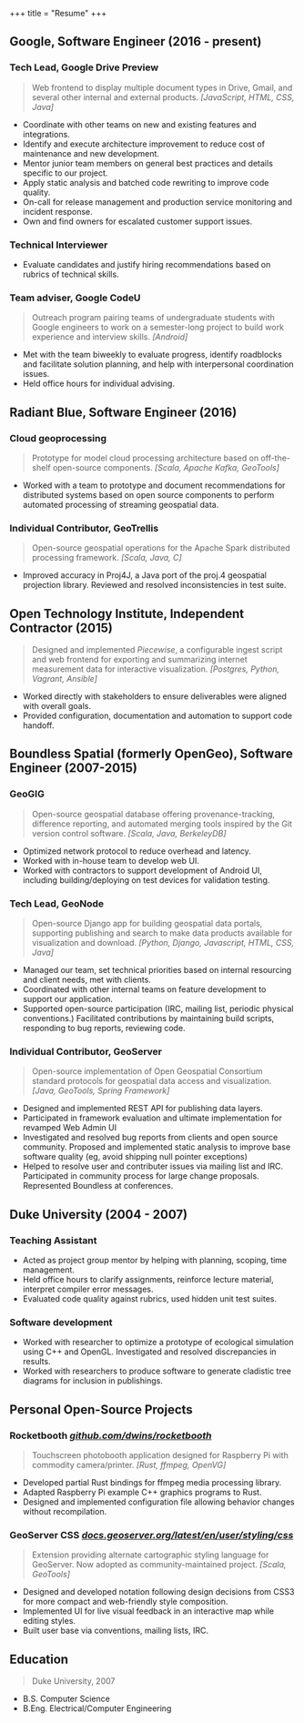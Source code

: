 +++
title = "Resume"
+++
## Google, Software Engineer (2016 - present)

### Tech Lead, Google Drive Preview

> Web frontend to display multiple document types in Drive, Gmail, and several other internal and external products.
*[JavaScript, HTML, CSS, Java]*

- Coordinate with other teams on new and existing features and integrations.
- Identify and execute architecture improvement to reduce cost of maintenance and new development.
- Mentor junior team members on general best practices and details specific to our project.
- Apply static analysis and batched code rewriting to improve code quality.
- On-call for release management and production service monitoring and incident response.
- Own and find owners for escalated customer support issues.

### Technical Interviewer

- Evaluate candidates and justify hiring recommendations based on rubrics of technical skills.

### Team adviser, Google CodeU

> Outreach program pairing teams of undergraduate students with Google engineers to work on a semester-long project to build work experience and interview skills. *[Android]*

- Met with the team biweekly to evaluate progress, identify roadblocks and facilitate solution planning, and help with interpersonal coordination issues.
- Held office hours for individual advising.

## Radiant Blue, Software Engineer (2016)

### Cloud geoprocessing

> Prototype for model cloud processing architecture based on off-the-shelf open-source components.
*[Scala, Apache Kafka, GeoTools]*

- Worked with a team to prototype and document recommendations for distributed systems based on open source components to perform automated processing of streaming geospatial data.

### Individual Contributor, GeoTrellis

> Open-source geospatial operations for the Apache Spark distributed processing framework.
*[Scala, Java, C]*

- Improved accuracy in Proj4J, a Java port of the proj.4 geospatial projection library.  Reviewed and resolved inconsistencies in test suite.

## Open Technology Institute, Independent Contractor (2015)

> Designed and implemented *Piecewise*, a configurable ingest script and web frontend for exporting and summarizing internet measurement data for interactive visualization.
*[Postgres, Python, Vagrant, Ansible]*

- Worked directly with stakeholders to ensure deliverables were aligned with overall goals.
- Provided configuration, documentation and automation to support code handoff.

## Boundless Spatial (formerly OpenGeo), Software Engineer (2007-2015)

### GeoGIG

> Open-source geospatial database offering provenance-tracking, difference reporting, and automated merging tools inspired by the Git version control software.
*[Scala, Java, BerkeleyDB]*

- Optimized network protocol to reduce overhead and latency.
- Worked with in-house team to develop web UI.
- Worked with contractors to support development of Android UI, including building/deploying on test devices for validation testing.

### Tech Lead, GeoNode

> Open-source Django app for building geospatial data portals, supporting publishing and search to make data products available for visualization and download.
*[Python, Django, Javascript, HTML, CSS, Java]*

- Managed our team, set technical priorities based on internal resourcing and client needs, met with clients.
- Coordinated with other internal teams on feature development to support our application.
- Supported open-source participation (IRC, mailing list, periodic physical conventions.)
Facilitated contributions by maintaining build scripts, responding to bug reports, reviewing code.

### Individual Contributor, GeoServer

> Open-source implementation of Open Geospatial Consortium standard protocols for geospatial data access and visualization.
*[Java, GeoTools, Spring Framework]*

- Designed and implemented REST API for publishing data layers.
- Participated in framework evaluation and ultimate implementation for revamped Web Admin UI
- Investigated and resolved bug reports from clients and open source community.
  Proposed and implemented static analysis to improve base software quality (eg, avoid shipping null pointer exceptions)
- Helped to resolve user and contributer issues via mailing list and IRC. Participated in community process for large change proposals.  Represented Boundless at conferences.

## Duke University (2004 - 2007)

### Teaching Assistant

- Acted as project group mentor by helping with planning, scoping, time management.
- Held office hours to clarify assignments, reinforce lecture material, interpret compiler error messages.
- Evaluated code quality against rubrics, used hidden unit test suites.

### Software development

- Worked with researcher to optimize a prototype of ecological simulation using C++ and OpenGL. Investigated and resolved discrepancies in results.
- Worked with researchers to produce software to generate cladistic tree diagrams for inclusion in publishings.

## Personal Open-Source Projects

### Rocketbooth *[github.com/dwins/rocketbooth](http://github.com/dwins/rocketbooth)*

> Touchscreen photobooth application designed for Raspberry Pi with commodity camera/printer. *[Rust, ffmpeg, OpenVG]*

- Developed partial Rust bindings for ffmpeg media processing library.
- Adapted Raspberry Pi example C++ graphics programs to Rust.
- Designed and implemented configuration file allowing behavior changes without recompilation.

### GeoServer CSS *[docs.geoserver.org/latest/en/user/styling/css](https://docs.geoserver.org/latest/en/user/styling/css)*

> Extension providing alternate cartographic styling language for GeoServer.  Now adopted as community-maintained project. *[Scala, GeoTools]*

- Designed and developed notation following design decisions from CSS3 for more compact and web-friendly style composition.
- Implemented UI for live visual feedback in an interactive map while editing styles.
- Built user base via conventions, mailing lists, IRC.

## Education

> Duke University, 2007

- B.S. Computer Science
- B.Eng. Electrical/Computer Engineering